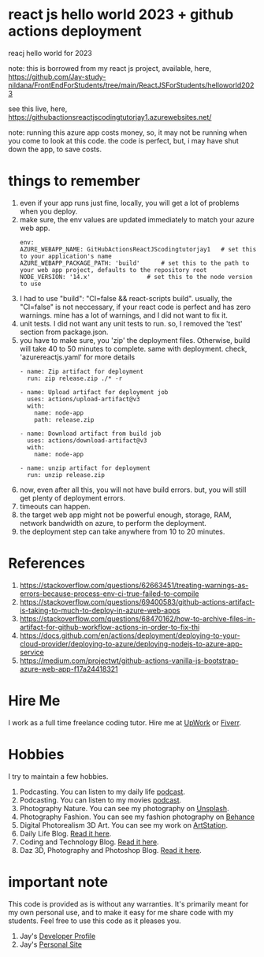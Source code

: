 # react js hello world 2023 + github actions deployment

reacj hello world for 2023

note: this is borrowed from my react js project, available, here, https://github.com/Jay-study-nildana/FrontEndForStudents/tree/main/ReactJSForStudents/helloworld2023

see this live, here, https://githubactionsreactjscodingtutorjay1.azurewebsites.net/

note: running this azure app costs money, so, it may not be running when you come to look at this code. the code is perfect, but, i may have shut down the app, to save costs.

# things to remember

1. even if your app runs just fine, locally, you will get a lot of problems when you deploy.
1. make sure, the env values are updated immediately to match your azure web app.
    ```
    env:
    AZURE_WEBAPP_NAME: GitHubActionsReactJScodingtutorjay1   # set this to your application's name
    AZURE_WEBAPP_PACKAGE_PATH: 'build'      # set this to the path to your web app project, defaults to the repository root
    NODE_VERSION: '14.x'                # set this to the node version to use
    ```
1. I had to use "build": "CI=false && react-scripts build". usually, the "CI=false" is not neccessary, if your react code is perfect and has zero warnings. mine has a lot of warnings, and I did not want to fix it.
1. unit tests. I did not want any unit tests to run. so, I removed the 'test' section from package.json.
1. you have to make sure, you 'zip' the deployment files. Otherwise, build will take 40 to 50 minutes to complete. same with deployment. check, 'azurereactjs.yaml' for more details
    ```
    - name: Zip artifact for deployment
      run: zip release.zip ./* -r

    - name: Upload artifact for deployment job
      uses: actions/upload-artifact@v3
      with:
        name: node-app
        path: release.zip

    - name: Download artifact from build job
      uses: actions/download-artifact@v3
      with:
        name: node-app

    - name: unzip artifact for deployment
      run: unzip release.zip          
    ```
1. now, even after all this, you will not have build errors. but, you will still get plenty of deployment errors.
1. timeouts can happen.
1. the target web app might not be powerful enough, storage, RAM, network bandwidth on azure, to perform the deployment. 
1. the deployment step can take anywhere from 10 to 20 minutes. 

# References

1. https://stackoverflow.com/questions/62663451/treating-warnings-as-errors-because-process-env-ci-true-failed-to-compile
1. https://stackoverflow.com/questions/69400583/github-actions-artifact-is-taking-to-much-to-deploy-in-azure-web-apps
1. https://stackoverflow.com/questions/68470162/how-to-archive-files-in-artifact-for-github-workflow-actions-in-order-to-fix-thi
1. https://docs.github.com/en/actions/deployment/deploying-to-your-cloud-provider/deploying-to-azure/deploying-nodejs-to-azure-app-service
1. https://medium.com/projectwt/github-actions-vanilla-js-bootstrap-azure-web-app-f17a24418321

# Hire Me

I work as a full time freelance coding tutor. Hire me at [UpWork](https://www.upwork.com/fl/vijayasimhabr) or [Fiverr](https://www.fiverr.com/jay_codeguy). 

# Hobbies

I try to maintain a few hobbies.

1. Podcasting. You can listen to my daily life [podcast](https://stories.thechalakas.com/listen-to-podcast/).
1. Podcasting. You can listen to my movies [podcast](https://sandkdesignstudio.in/jays-movie-podcast/).
1. Photography Nature. You can see my photography on [Unsplash](https://unsplash.com/@jay_neeruhaaku).
1. Photography Fashion. You can see my fashion photography on [Behance](https://www.behance.net/vijayasimhabr)
1. Digital Photorealism 3D Art. You can see my work on [ArtStation](https://www.artstation.com/jay_kalenildana).
1. Daily Life Blog. [Read it here](https://medium.com/the-sanguine-tech-trainer).
1. Coding and Technology Blog. [Read it here](https://medium.com/projectwt).
1.  Daz 3D, Photography and Photoshop Blog. [Read it here](https://medium.com/random-pink-hula).

# important note 

This code is provided as is without any warranties. It's primarily meant for my own personal use, and to make it easy for me share code with my students. Feel free to use this code as it pleases you.

1. Jay's [Developer Profile](https://jay-study-nildana.github.io/developerprofile)
1. Jay's [Personal Site](https://stories.thechalakas.com/)